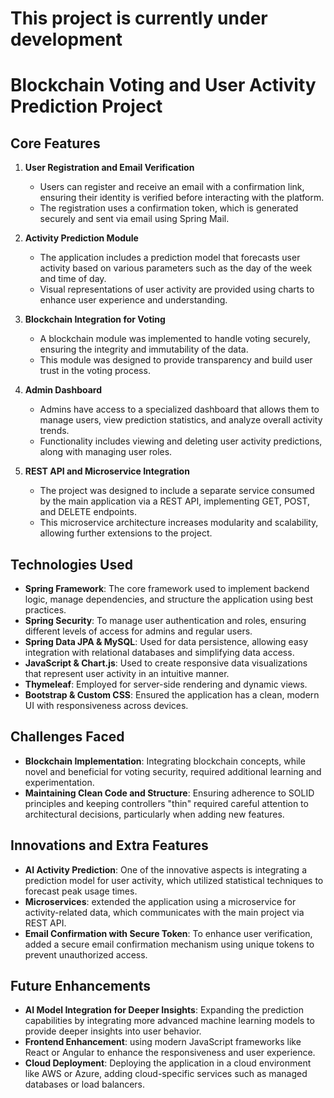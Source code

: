 # This project is currently under development



# Blockchain Voting and User Activity Prediction Project



## Core Features

1. **User Registration and Email Verification**
   - Users can register and receive an email with a confirmation link, ensuring their identity is verified before interacting with the platform.
   - The registration uses a confirmation token, which is generated securely and sent via email using Spring Mail.

2. **Activity Prediction Module**
   - The application includes a prediction model that forecasts user activity based on various parameters such as the day of the week and time of day.
   - Visual representations of user activity are provided using charts to enhance user experience and understanding.

3. **Blockchain Integration for Voting**
   - A blockchain module was implemented to handle voting securely, ensuring the integrity and immutability of the data.
   - This module was designed to provide transparency and build user trust in the voting process.

4. **Admin Dashboard**
   - Admins have access to a specialized dashboard that allows them to manage users, view prediction statistics, and analyze overall activity trends.
   - Functionality includes viewing and deleting user activity predictions, along with managing user roles.

5. **REST API and Microservice Integration**
   - The project was designed to include a separate service consumed by the main application via a REST API, implementing GET, POST, and DELETE endpoints.
   - This microservice architecture increases modularity and scalability, allowing further extensions to the project.

## Technologies Used

- **Spring Framework**: The core framework used to implement backend logic, manage dependencies, and structure the application using best practices.
- **Spring Security**: To manage user authentication and roles, ensuring different levels of access for admins and regular users.
- **Spring Data JPA & MySQL**: Used for data persistence, allowing easy integration with relational databases and simplifying data access.
- **JavaScript & Chart.js**: Used to create responsive data visualizations that represent user activity in an intuitive manner.
- **Thymeleaf**: Employed for server-side rendering and dynamic views.
- **Bootstrap & Custom CSS**: Ensured the application has a clean, modern UI with responsiveness across devices.

## Challenges Faced


- **Blockchain Implementation**: Integrating blockchain concepts, while novel and beneficial for voting security, required additional learning and experimentation.
- **Maintaining Clean Code and Structure**: Ensuring adherence to SOLID principles and keeping controllers "thin" required careful attention to architectural decisions, particularly when adding new features.

## Innovations and Extra Features

- **AI Activity Prediction**: One of the innovative aspects is integrating a prediction model for user activity, which utilized statistical techniques to forecast peak usage times.
- **Microservices**:  extended the application using a microservice for activity-related data, which communicates with the main project via REST API.
- **Email Confirmation with Secure Token**: To enhance user verification, added a secure email confirmation mechanism using unique tokens to prevent unauthorized access.

## Future Enhancements

- **AI Model Integration for Deeper Insights**: Expanding the prediction capabilities by integrating more advanced machine learning models to provide deeper insights into user behavior.
- **Frontend Enhancement**: using modern JavaScript frameworks like React or Angular to enhance the responsiveness and user experience.
- **Cloud Deployment**: Deploying the application in a cloud environment like AWS or Azure, adding cloud-specific services such as managed databases or load balancers.

